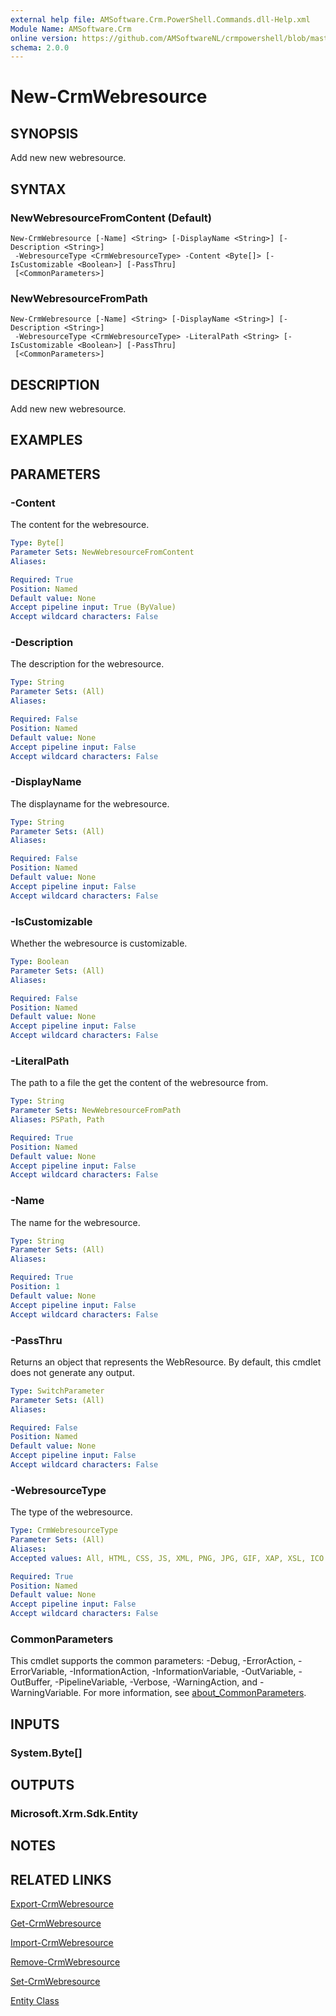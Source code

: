 ```yaml
---
external help file: AMSoftware.Crm.PowerShell.Commands.dll-Help.xml
Module Name: AMSoftware.Crm
online version: https://github.com/AMSoftwareNL/crmpowershell/blob/master/docs/New-CrmWebresource.md
schema: 2.0.0
---
```


# New-CrmWebresource

## SYNOPSIS
Add new new webresource.

## SYNTAX

### NewWebresourceFromContent (Default)
```
New-CrmWebresource [-Name] <String> [-DisplayName <String>] [-Description <String>]
 -WebresourceType <CrmWebresourceType> -Content <Byte[]> [-IsCustomizable <Boolean>] [-PassThru]
 [<CommonParameters>]
```

### NewWebresourceFromPath
```
New-CrmWebresource [-Name] <String> [-DisplayName <String>] [-Description <String>]
 -WebresourceType <CrmWebresourceType> -LiteralPath <String> [-IsCustomizable <Boolean>] [-PassThru]
 [<CommonParameters>]
```

## DESCRIPTION
Add new new webresource.

## EXAMPLES

## PARAMETERS

### -Content
The content for the webresource.

```yaml
Type: Byte[]
Parameter Sets: NewWebresourceFromContent
Aliases:

Required: True
Position: Named
Default value: None
Accept pipeline input: True (ByValue)
Accept wildcard characters: False
```

### -Description
The description for the webresource.

```yaml
Type: String
Parameter Sets: (All)
Aliases:

Required: False
Position: Named
Default value: None
Accept pipeline input: False
Accept wildcard characters: False
```

### -DisplayName
The displayname for the webresource.

```yaml
Type: String
Parameter Sets: (All)
Aliases:

Required: False
Position: Named
Default value: None
Accept pipeline input: False
Accept wildcard characters: False
```

### -IsCustomizable
Whether the webresource is customizable.

```yaml
Type: Boolean
Parameter Sets: (All)
Aliases:

Required: False
Position: Named
Default value: None
Accept pipeline input: False
Accept wildcard characters: False
```

### -LiteralPath
The path to a file the get the content of the webresource from.

```yaml
Type: String
Parameter Sets: NewWebresourceFromPath
Aliases: PSPath, Path

Required: True
Position: Named
Default value: None
Accept pipeline input: False
Accept wildcard characters: False
```

### -Name
The name for the webresource.

```yaml
Type: String
Parameter Sets: (All)
Aliases:

Required: True
Position: 1
Default value: None
Accept pipeline input: False
Accept wildcard characters: False
```

### -PassThru
Returns an object that represents the WebResource. By default, this cmdlet does not generate any output.

```yaml
Type: SwitchParameter
Parameter Sets: (All)
Aliases:

Required: False
Position: Named
Default value: None
Accept pipeline input: False
Accept wildcard characters: False
```

### -WebresourceType
The type of the webresource.

```yaml
Type: CrmWebresourceType
Parameter Sets: (All)
Aliases:
Accepted values: All, HTML, CSS, JS, XML, PNG, JPG, GIF, XAP, XSL, ICO

Required: True
Position: Named
Default value: None
Accept pipeline input: False
Accept wildcard characters: False
```

### CommonParameters
This cmdlet supports the common parameters: -Debug, -ErrorAction, -ErrorVariable, -InformationAction, -InformationVariable, -OutVariable, -OutBuffer, -PipelineVariable, -Verbose, -WarningAction, and -WarningVariable. For more information, see [about_CommonParameters](http://go.microsoft.com/fwlink/?LinkID=113216).

## INPUTS

### System.Byte[]

## OUTPUTS

### Microsoft.Xrm.Sdk.Entity

## NOTES

## RELATED LINKS

[Export-CrmWebresource](Export-CrmWebresource.md)

[Get-CrmWebresource](Get-CrmWebresource.md)

[Import-CrmWebresource](Import-CrmWebresource.md)

[Remove-CrmWebresource](Remove-CrmWebresource.md)

[Set-CrmWebresource](Set-CrmWebresource.md)

[Entity Class](https://msdn.microsoft.com/library/microsoft.xrm.sdk.entity.aspx)
